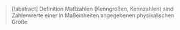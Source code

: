 > [!abstract] Definition
> Maßzahlen (Kenngrößen, Kennzahlen) sind Zahlenwerte einer in Maßeinheiten angegebenen physikalischen Größe 